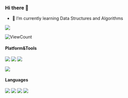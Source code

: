 ### Hi there 👋

<!--
**locez/locez** is a ✨ _special_ ✨ repository because its `README.md` (this file) appears on your GitHub profile.

Here are some ideas to get you started:

- 🔭 I’m currently working on ...
- 🌱 I’m currently learning ...
- 👯 I’m looking to collaborate on ...
- 🤔 I’m looking for help with ...
- 💬 Ask me about ...
- 📫 How to reach me: ...
- 😄 Pronouns: ...
- ⚡ Fun fact: ...
-->

- 🌱 I’m currently learning Data Structures and Algorithms

![](https://github-readme-stats.vercel.app/api?username=locez)

![ViewCount](https://views.whatilearened.today/views/github/locez/locez.svg)

#### Platform&Tools

[![](https://img.shields.io/badge/Gentoo-Stable-purple?style=flat-square&logo=Gentoo)](https://www.gentoo.org/)
[![](https://img.shields.io/badge/Doom%20Emacs-27-blue?style=flat-square&logo=Gnu%20emacs&logoColor=white)](https://www.gnu.org/software/emacs/)
[![](https://img.shields.io/badge/Windows-10-2376bc?style=flat-square&logo=windows&logoColor=white)](https://www.microsoft.com/windows/get-windows-10)


[![](https://img.shields.io/badge/-Docker-2496ED?style=flat-square&logo=docker&logoColor=ffffff)](https://www.docker.com/)


#### Languages

[![](https://img.shields.io/badge/-Rust-black?style=flat-square&logo=rust)](https://golang.org/)
[![](https://img.shields.io/badge/-Go-00ADD8?style=flat-square&logo=go&logoColor=white)](https://golang.org/)
[![](https://img.shields.io/badge/-Ruby-red?style=flat-square&logo=ruby&logoColor=white)](https://www.ruby-lang.org/)
[![](https://img.shields.io/badge/-Python-3776AB?style=flat-square&logo=python&logoColor=white)](https://www.python.org/)

